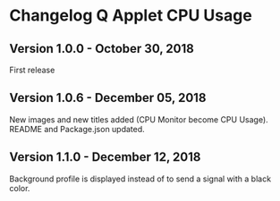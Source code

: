 # Changelog Q Applet CPU Usage

## Version 1.0.0 - October 30, 2018

First release

## Version 1.0.6 - December 05, 2018

New images and new titles added (CPU Monitor become CPU Usage).
README and Package.json updated.

## Version 1.1.0 - December 12, 2018

Background profile is displayed instead of to send a signal with
a black color.